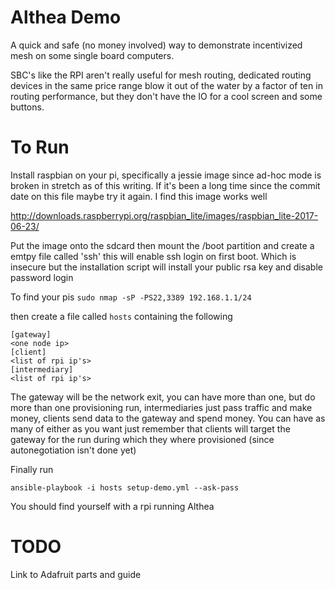 Althea Demo
===========

A quick and safe (no money involved) way to demonstrate incentivized mesh on some single board computers.

SBC's like the RPI aren't really useful for mesh routing, dedicated routing devices in the same price range
blow it out of the water by a factor of ten in routing performance, but they don't have the IO for a cool
screen and some buttons.

To Run
======

Install raspbian on your pi, specifically a jessie image since ad-hoc mode
is broken in stretch as of this writing. If it's been a long time since the commit
date on this file maybe try it again. I find this image works well

   http://downloads.raspberrypi.org/raspbian_lite/images/raspbian_lite-2017-06-23/

Put the image onto the sdcard then mount the /boot partition and create a emtpy
file called 'ssh' this will enable ssh login on first boot. Which is insecure but
the installation script will install your public rsa key and disable password login

To find your pis `sudo nmap -sP -PS22,3389 192.168.1.1/24`

then create a file called `hosts` containing the following

    [gateway]
    <one node ip>
    [client]
    <list of rpi ip's>
    [intermediary]
    <list of rpi ip's>

The gateway will be the network exit, you can have more than one, but do more than one
provisioning run, intermediaries just pass traffic and make money, clients send data
to the gateway and spend money. You can have as many of either as you want just remember
that clients will target the gateway for the run during which they where provisioned
(since autonegotiation isn't done yet)

Finally run

    ansible-playbook -i hosts setup-demo.yml --ask-pass


You should find yourself with a rpi running Althea

TODO
====

Link to Adafruit parts and guide

